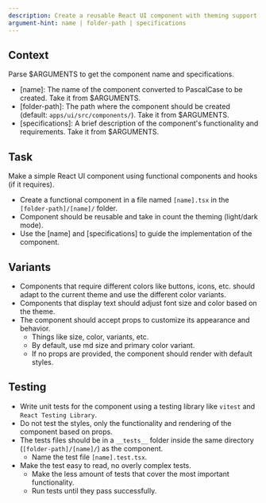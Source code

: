 ```yaml
---
description: Create a reusable React UI component with theming support and unit tests.
argument-hint: name | folder-path | specifications
---
```


## Context

Parse $ARGUMENTS to get the component name and specifications.

- [name]: The name of the component converted to PascalCase to be created. Take it from $ARGUMENTS.
- [folder-path]: The path where the component should be created (default: `apps/ui/src/components/`). Take it from $ARGUMENTS.
- [specifications]: A brief description of the component's functionality and requirements. Take it from $ARGUMENTS.

## Task

Make a simple React UI component using functional components and hooks (if it requires).

- Create a functional component in a file named `[name].tsx` in the `[folder-path]/[name]/` folder.
- Component should be reusable and take in count the theming (light/dark mode).
- Use the [name] and [specifications] to guide the implementation of the component.

## Variants

- Components that require different colors like buttons, icons, etc. should adapt to the current theme and use the different color variants.
- Components that display text should adjust font size and color based on the theme.
- The component should accept props to customize its appearance and behavior.
  - Things like size, color, variants, etc.
  - By default, use md size and primary color variant.
  - If no props are provided, the component should render with default styles.

## Testing

- Write unit tests for the component using a testing library like `vitest` and `React Testing Library`.
- Do not test the styles, only the functionality and rendering of the component based on props.
- The tests files should be in a `__tests__` folder inside the same directory (`[folder-path]/[name]/`) as the component.
  - Name the test file `[name].test.tsx`.
- Make the test easy to read, no overly complex tests.
  - Make the less amount of tests that cover the most important functionality.
  - Run tests until they pass successfully.